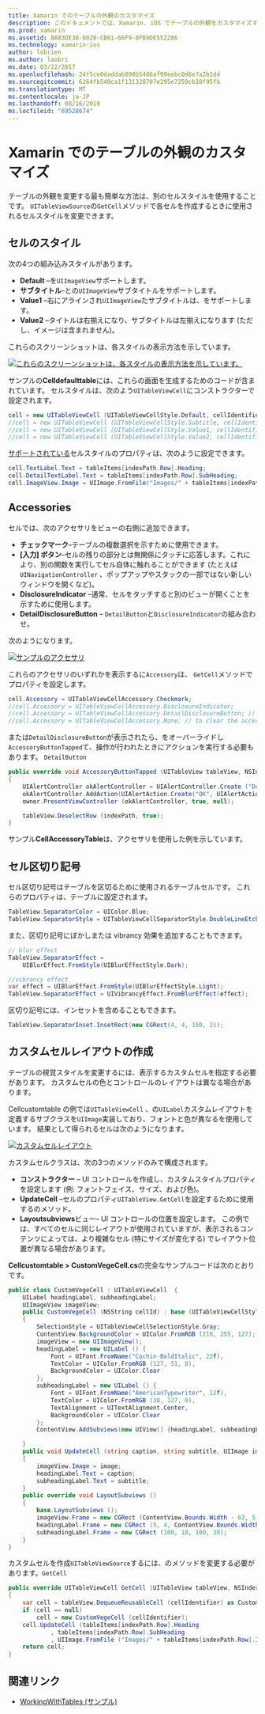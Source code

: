 ```yaml
---
title: Xamarin でのテーブルの外観のカスタマイズ
description: このドキュメントでは、Xamarin. iOS でテーブルの外観をカスタマイズする方法について説明します。 セルのスタイル、アクセサリ、セルの区切り記号、およびカスタムセルのレイアウトについて説明します。
ms.prod: xamarin
ms.assetid: 8A83DE38-0028-CB61-66F9-0FB9DE552286
ms.technology: xamarin-ios
author: lobrien
ms.author: laobri
ms.date: 03/22/2017
ms.openlocfilehash: 24f5ce0daddab090b5486af99eebc0d6e7a2b1dd
ms.sourcegitcommit: 6264fb540ca1f131328707e295e7259cb10f95fb
ms.translationtype: MT
ms.contentlocale: ja-JP
ms.lasthandoff: 08/16/2019
ms.locfileid: "69528674"
---
```

# <a name="customizing-a-tables-appearance-in-xamarinios"></a>Xamarin でのテーブルの外観のカスタマイズ

テーブルの外観を変更する最も簡単な方法は、別のセルスタイルを使用することです。 `UITableViewSource`の`GetCell`メソッドで各セルを作成するときに使用されるセルスタイルを変更できます。

## <a name="cell-styles"></a>セルのスタイル

次の4つの組み込みスタイルがあります。

- **Default** –を`UIImageView`サポートします。
- **サブタイトル**–との`UIImageView`サブタイトルをサポートします。
- **Value1** –右にアラインされ`UIImageView`たサブタイトルは、をサポートします。
- **Value2** –タイトルは右揃えになり、サブタイトルは左揃えになります (ただし、イメージは含まれません)。


これらのスクリーンショットは、各スタイルの表示方法を示しています。

 [![](customizing-table-appearance-images/image7.png "これらのスクリーンショットは、各スタイルの表示方法を示しています。")](customizing-table-appearance-images/image7.png#lightbox)

サンプルの**Celldefaulttable**には、これらの画面を生成するためのコードが含まれています。 セルスタイルは、次のよう`UITableViewCell`にコンストラクターで設定されます。

```csharp
cell = new UITableViewCell (UITableViewCellStyle.Default, cellIdentifier);
//cell = new UITableViewCell (UITableViewCellStyle.Subtitle, cellIdentifier);
//cell = new UITableViewCell (UITableViewCellStyle.Value1, cellIdentifier);
//cell = new UITableViewCell (UITableViewCellStyle.Value2, cellIdentifier);
```

[サポートされている](xref:UIKit.UITableViewCell)セルスタイルのプロパティは、次のように設定できます。

```csharp
cell.TextLabel.Text = tableItems[indexPath.Row].Heading;
cell.DetailTextLabel.Text = tableItems[indexPath.Row].SubHeading;
cell.ImageView.Image = UIImage.FromFile("Images/" + tableItems[indexPath.Row].ImageName); // don't use for Value2
```

## <a name="accessories"></a>Accessories

セルでは、次のアクセサリをビューの右側に追加できます。

- **チェックマーク**–テーブルの複数選択を示すために使用できます。
- **[入力] ボタン**–セルの残りの部分とは無関係にタッチに応答します。これにより、別の関数を実行してセル自体に触れることができます (たとえば`UINavigationController` 、ポップアップやスタックの一部ではない新しいウィンドウを開くなど)。
- **DisclosureIndicator** –通常、セルをタッチすると別のビューが開くことを示すために使用します。
- **DetailDisclosureButton** – `DetailButton`と`DisclosureIndicator`の組み合わせ。


次のようになります。

 [![](customizing-table-appearance-images/image8.png "サンプルのアクセサリ")](customizing-table-appearance-images/image8.png#lightbox)

これらのアクセサリのいずれかを表示するに`Accessory`は、 `GetCell`メソッドでプロパティを設定します。

```csharp
cell.Accessory = UITableViewCellAccessory.Checkmark;
//cell.Accessory = UITableViewCellAccessory.DisclosureIndicator;
//cell.Accessory = UITableViewCellAccessory.DetailDisclosureButton; // implement AccessoryButtonTapped
//cell.Accessory = UITableViewCellAccessory.None; // to clear the accessory
```

または`DetailDisclosureButton`が表示されたら、をオーバーライドし`AccessoryButtonTapped`て、操作が行われたときにアクションを実行する必要もあります。 `DetailButton`

```csharp
public override void AccessoryButtonTapped (UITableView tableView, NSIndexPath indexPath)
{
    UIAlertController okAlertController = UIAlertController.Create ("DetailDisclosureButton Touched", tableItems[indexPath.Row].Heading, UIAlertControllerStyle.Alert);
    okAlertController.AddAction(UIAlertAction.Create("OK", UIAlertActionStyle.Default, null));
    owner.PresentViewController (okAlertController, true, null);

    tableView.DeselectRow (indexPath, true);
}
```

サンプル**CellAccessoryTable**は、アクセサリを使用した例を示しています。

## <a name="cell-separators"></a>セル区切り記号

セル区切り記号はテーブルを区切るために使用されるテーブルセルです。 これらのプロパティは、テーブルに設定されます。

```csharp
TableView.SeparatorColor = UIColor.Blue;
TableView.SeparatorStyle = UITableViewCellSeparatorStyle.DoubleLineEtched;
```

また、区切り記号にぼかしまたは vibrancy 効果を追加することもできます。

```csharp
// blur effect
TableView.SeparatorEffect =
    UIBlurEffect.FromStyle(UIBlurEffectStyle.Dark);

//vibrancy effect
var effect = UIBlurEffect.FromStyle(UIBlurEffectStyle.Light);
TableView.SeparatorEffect = UIVibrancyEffect.FromBlurEffect(effect);
```

区切り記号には、インセットを含めることもできます。

```csharp
TableView.SeparatorInset.InsetRect(new CGRect(4, 4, 150, 2));
```

## <a name="creating-custom-cell-layouts"></a>カスタムセルレイアウトの作成

テーブルの視覚スタイルを変更するには、表示するカスタムセルを指定する必要があります。 カスタムセルの色とコントロールのレイアウトは異なる場合があります。

Cellcustomtable の例では`UITableViewCell` 、の`UILabel`カスタムレイアウトを定義するサブクラスを`UIImage`実装しており、フォントと色が異なるを使用しています。 結果として得られるセルは次のようになります。

 [![](customizing-table-appearance-images/image9.png "カスタムセルレイアウト")](customizing-table-appearance-images/image9.png#lightbox)

カスタムセルクラスは、次の3つのメソッドのみで構成されます。

- **コンストラクター** – UI コントロールを作成し、カスタムスタイルプロパティを設定します (例: フォントフェイス、サイズ、および色)。
- **UpdateCell** –セルのプロパティ`UITableView.GetCell`を設定するために使用するのメソッド。
- **Layoutsubviews**ビュー– UI コントロールの位置を設定します。 この例では、すべてのセルに同じレイアウトが使用されていますが、表示されるコンテンツによっては、より複雑なセル (特にサイズが変化する) でレイアウト位置が異なる場合があります。


**Cellcustomtable > CustomVegeCell.cs**の完全なサンプルコードは次のとおりです。

```csharp
public class CustomVegeCell : UITableViewCell  {
    UILabel headingLabel, subheadingLabel;
    UIImageView imageView;
    public CustomVegeCell (NSString cellId) : base (UITableViewCellStyle.Default, cellId)
    {
        SelectionStyle = UITableViewCellSelectionStyle.Gray;
        ContentView.BackgroundColor = UIColor.FromRGB (218, 255, 127);
        imageView = new UIImageView();
        headingLabel = new UILabel () {
            Font = UIFont.FromName("Cochin-BoldItalic", 22f),
            TextColor = UIColor.FromRGB (127, 51, 0),
            BackgroundColor = UIColor.Clear
        };
        subheadingLabel = new UILabel () {
            Font = UIFont.FromName("AmericanTypewriter", 12f),
            TextColor = UIColor.FromRGB (38, 127, 0),
            TextAlignment = UITextAlignment.Center,
            BackgroundColor = UIColor.Clear
        };
        ContentView.AddSubviews(new UIView[] {headingLabel, subheadingLabel, imageView});

    }
    public void UpdateCell (string caption, string subtitle, UIImage image)
    {
        imageView.Image = image;
        headingLabel.Text = caption;
        subheadingLabel.Text = subtitle;
    }
    public override void LayoutSubviews ()
    {
        base.LayoutSubviews ();
        imageView.Frame = new CGRect (ContentView.Bounds.Width - 63, 5, 33, 33);
        headingLabel.Frame = new CGRect (5, 4, ContentView.Bounds.Width - 63, 25);
        subheadingLabel.Frame = new CGRect (100, 18, 100, 20);
    }
}
```

カスタムセルを作成`UITableViewSource`するには、のメソッドを変更する必要があります。`GetCell`

```csharp
public override UITableViewCell GetCell (UITableView tableView, NSIndexPath indexPath)
{
    var cell = tableView.DequeueReusableCell (cellIdentifier) as CustomVegeCell;
    if (cell == null)
        cell = new CustomVegeCell (cellIdentifier);
    cell.UpdateCell (tableItems[indexPath.Row].Heading
            , tableItems[indexPath.Row].SubHeading
            , UIImage.FromFile ("Images/" + tableItems[indexPath.Row].ImageName) );
    return cell;
}
```



## <a name="related-links"></a>関連リンク

- [WorkingWithTables (サンプル)](https://docs.microsoft.com/samples/xamarin/ios-samples/workingwithtables)
